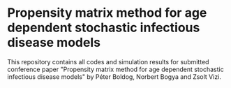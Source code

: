 # Propensity matrix method for age dependent stochastic infectious disease models

This repository contains all codes and simulation results 
for submitted conference paper "Propensity matrix method for age 
dependent stochastic infectious disease models" 
by Péter Boldog, Norbert Bogya and Zsolt Vizi.
